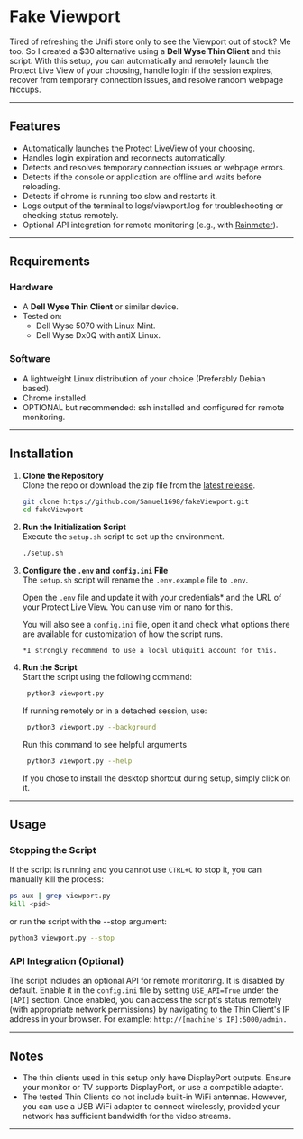 # Fake Viewport

Tired of refreshing the Unifi store only to see the Viewport out of stock? Me too. So I created a $30 alternative using a **Dell Wyse Thin Client** and this script. With this setup, you can automatically and remotely launch the Protect Live View of your choosing, handle login if the session expires, recover from temporary connection issues, and resolve random webpage hiccups.

---

## Features

- Automatically launches the Protect LiveView of your choosing.
- Handles login expiration and reconnects automatically.
- Detects and resolves temporary connection issues or webpage errors.
- Detects if the console or application are offline and waits before reloading.
- Detects if chrome is running too slow and restarts it.
- Logs output of the terminal to logs/viewport.log for troubleshooting or checking status remotely.
- Optional API integration for remote monitoring (e.g., with [Rainmeter](https://www.rainmeter.net/)).

---

## Requirements

### Hardware
- A **Dell Wyse Thin Client** or similar device.
- Tested on:
  - Dell Wyse 5070 with Linux Mint. 
  - Dell Wyse Dx0Q with antiX Linux.

### Software
- A lightweight Linux distribution of your choice (Preferably Debian based).
- Chrome installed.
- OPTIONAL but recommended: ssh installed and configured for remote monitoring.

---

## Installation

1. **Clone the Repository**  
   Clone the repo or download the zip file from the [latest release](https://github.com/Samuel1698/fakeViewport/releases).

   ```bash
   git clone https://github.com/Samuel1698/fakeViewport.git
   cd fakeViewport
   ```

2. **Run the Initialization Script**  
   Execute the `setup.sh` script to set up the environment.

   ```bash
   ./setup.sh
   ```

3. **Configure the `.env` and `config.ini` File**  
   The `setup.sh` script will rename the `.env.example` file to `.env`. 
   
   Open the `.env` file and update it with your credentials* and the URL of your Protect Live View. You can use vim or nano for this.

   You will also see a `config.ini` file, open it and check what options there are available for customization of how the script runs.
   ```
   *I strongly recommend to use a local ubiquiti account for this.
   ```
4. **Run the Script**  
   Start the script using the following command:
   ```bash
    python3 viewport.py
   ```

   If running remotely or in a detached session, use:
   ```bash
    python3 viewport.py --background
   ```

   Run this command to see helpful arguments
   ```bash
    python3 viewport.py --help
   ```
   If you chose to install the desktop shortcut during setup, simply click on it.

---

## Usage

### Stopping the Script
If the script is running and you cannot use `CTRL+C` to stop it, you can manually kill the process: 
```bash
ps aux | grep viewport.py
kill <pid>
```
or run the script with the --stop argument:
```bash
python3 viewport.py --stop
```

### API Integration (Optional)
The script includes an optional API for remote monitoring. It is disabled by default. Enable it in the `config.ini` file by setting `USE_API=True` under the `[API]` section. Once enabled, you can access the script's status remotely (with appropriate network permissions) by navigating to the Thin Client's IP address in your browser. For example: `http://[machine's IP]:5000/admin.`

---

## Notes

- The thin clients used in this setup only have DisplayPort outputs. Ensure your monitor or TV supports DisplayPort, or use a compatible adapter.
- The tested Thin Clients do not include built-in WiFi antennas. However, you can use a USB WiFi adapter to connect wirelessly, provided your network has sufficient bandwidth for the video streams.

---